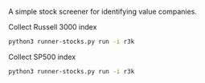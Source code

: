 A simple stock screener for identifying value companies.

Collect Russell 3000 index
```bash
python3 runner-stocks.py run -i r3k
```

Collect SP500 index
```bash
python3 runner-stocks.py run -i r3k
```

